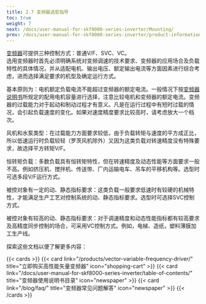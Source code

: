 ```yaml
---
title: 2.7 变频器选型指导
toc: true
weight: 7
next: /docs/user-manual-for-skf8000-series-inverter/Mounting/
prev: /docs/user-manual-for-skf8000-series-inverter/product-information/product-selection-specification-table/
---
```


[变频器](/products/vector-variable-frequency-driver/)可提供三种控制方式：普通V/F、SVC、VC。  
选用变频器时首先必须明确系统对变频调速的技术要求、变频器的应用场合及负载特性的具体情况，并从适配电机、输出电压、额定输出电流等方面因素进行综合考虑，进而选择满足要求的机型及确定运行方式。

基本原则为：电机额定负载电流不能超过变频器的额定电流。一般情况下按[变频器说明书](/zh-cn/docs/user-manual-for-skf8000-series-inverter/ "变频器说明书")所规定的配用电机容量进行选择，注意比较电机和变频器的额定电流。变频器的过载能力对于起动和制动过程才有意义。凡是在运行过程中有短时过载的情况，会引起负载速度的变化。如果对速度精度要求比较高时，请考虑放大一个档次。

风机和水泵类型：在过载能力方面要求较低，由于负载转矩与速度的平方成正比，所以低速运行时负载较轻（罗茨风机除外）又因为这类负载对转速精度没有特殊要求，故选择平方转矩V/F。

恒转矩负载：多数负载具有恒转矩特性，但在转速精度及动态性能等方面要求一般不高。例如挤压机、搅拌机、传送带、厂内运输电车、吊车的平移机构等。选型时可选多段V/F运行方式。

被控对象有一定的动、静态指标要求：这类负载一般要求低速时有较硬的机械特性，才能满足生产工艺对控制系统的动、静态指标要求。选型时可选择SVC控制方式。

被控对象有较高的动、静态指标要求：对于调速精度和动态性能指标都有较高要求及高精度同步控制的场合，可采用VC控制方式。例如，电梯、造纸，塑料薄膜加工生产线。

探索这些文档以便了解更多内容：

{{< cards >}}
  {{< card link="/products/vector-variable-frequency-driver/" title="立即购买高性能矢量变频器" icon="shopping-cart" >}}
  {{< card link="/docs/user-manual-for-skf8000-series-inverter/table-of-contents/" title="变频器使用说明书目录" icon="newspaper"  >}}
  {{< card link="/blog/faq/" title="变频器常见问题解答" icon="newspaper" >}}
{{< /cards >}}	
